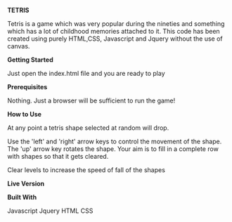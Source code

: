**TETRIS**

Tetris is a game which was very popular during the nineties and something which has a lot of childhood memories attached to it. This code has been created using purely HTML,CSS, Javascript and Jquery without the use of canvas.

**Getting Started**

Just open the index.html file and you are ready to play

**Prerequisites**

Nothing. Just a browser will be sufficient to run the game!

**How to Use**

At any point a tetris shape selected at random will drop.

Use the 'left' and 'right' arrow keys to control the movement of the shape. The 'up' arrow key rotates the shape. Your aim is to fill in a complete row with shapes so that it gets cleared.

Clear levels to increase the speed of fall of the shapes

**Live Version**



**Built With**

Javascript
Jquery
HTML
CSS
